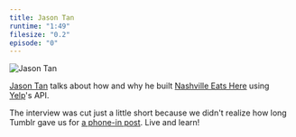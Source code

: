 ```yaml
---
title: Jason Tan
runtime: "1:49"
filesize: "0.2"
episode: "0"
---
```


![Jason Tan](https://f005.backblazeb2.com/file/piepworks-cdn/jawgrind/Jawgrind-Episode-0.jpg)

[Jason Tan](http://jasontan.org/) talks about how and why he built [Nashville Eats Here](http://nashville.eatshere.net/) using [Yelp](http://www.yelp.com/)'s API.

The interview was cut just a little short because we didn't realize how long Tumblr gave us for [a phone-in post](http://staff.tumblr.com/post/79132167/call-in-audio). Live and learn!
